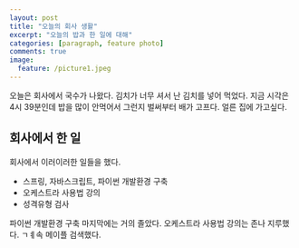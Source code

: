 ```yaml
---
layout: post
title: "오늘의 회사 생활"
excerpt: "오늘의 밥과 한 일에 대해"
categories: [paragraph, feature photo]
comments: true
image:
  feature: /picture1.jpeg
---
```


오늘은 회사에서 국수가 나왔다. 김치가 너무 셔서 난 김치를 넣어 먹었다. 
지금 시각은 4시 39분인데 밥을 많이 안먹어서 그런지 벌써부터 배가 고프다. 얼른 집에 가고싶다. 


## 회사에서 한 일 

회사에서 이러이러한 일들을 했다. 

* 스프링, 자바스크립트, 파이썬 개발환경 구축 
* 오케스트라 사용법 강의 
* 성격유형 검사

파이썬 개발환경 구축 마지막에는 거의 졸았다. 
오케스트라 사용법 강의는 존나 지루했다. ㄱㅖ속 메이플 검색했다. 





